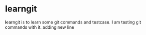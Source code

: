 # learngit
learngit is to learn some git commands and testcase.
I am testing git commands with it. 
adding new line
